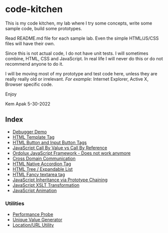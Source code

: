 # code-kitchen
This is my code kitchen, my lab where I try some concepts, write some sample code, build some prototypes.

Read README.md file for each sample lab. Even the simple HTML/JS/CSS files will have their own. 

Since this is not actual code, I do not have unit tests. I will sometimes combine, HTML, CSS and JavaScript. 
In real life I will never do this or do not recommend anyone to do it.

I will be moving most of my prototype and test code here, unless they are really really old or irrelevant. _For example:_ Internet Explorer,
Active X, Browser specific code.

Enjoy

Kem Apak 5-30-2022

## Index
- [Debugger Demo](src/debugger-demo/README.md)
- [HTML Template Tag](src/html-template-tag/README.md)
- [HTML Button and Input Button Tags](src/html-button-and-input-button-tag/README.md)
- [JavaScript Call By Value vs Call By Reference](src/js-call-by-value-call-by-reference/README.md)
- [Ordolux JavaScript Framework - Does not work anymore](src/ordolux/README.md)
- [Cross Domain Communication](src/cross-domain-communication/README.md)
- [HTML Native Accordion Tag](src/html-native-accordion-tag/README.md)
- [HTML Tree / Expandable List](src/html-tree-expandable-list/README.md)
- [HTML Fancy textarea tag](src/html-fancy-textarea-tag/README.md)
- [JavaScript Inheritance via Prototype Chaining](src/js-inheritance-via-prototype-chaining/README.md)
- [JavaScript XSLT Transformation](src/js-xslt-transformation/README.md)
- [JavaScript Animation](src/js-animation/README.md)

### Utilities
- [Performance Probe](src/util/js-probe/README.md)
- [Unique Value Generator](src/util/js-unique-value-generator/README.md)
- [Location/URL Utility](src/util/js-location/README.md)